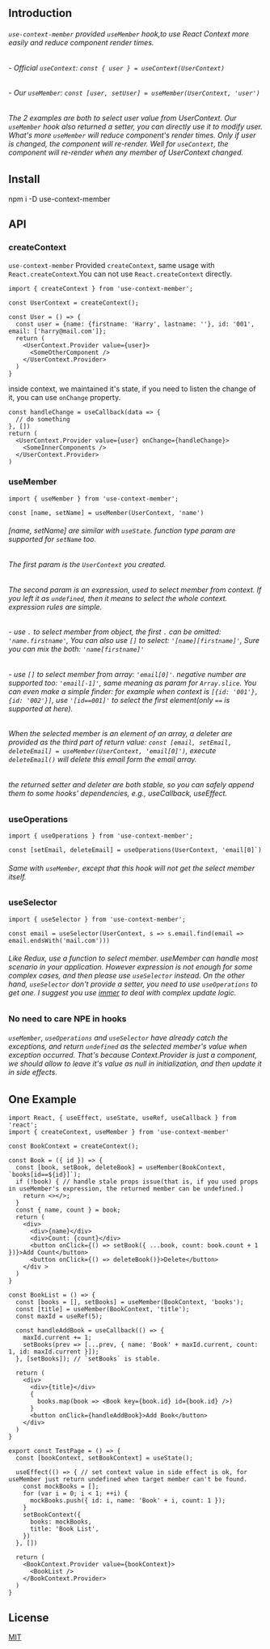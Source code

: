 ## Introduction
###### `use-context-member` provided `useMember` hook,to use React Context more easily and reduce component render times.
###### - Official `useContext`: `const { user } = useContext(UserContext)`
###### - Our `useMember`: `const [user, setUser] = useMember(UserContext, 'user')`
###### The 2 examples are both to select user value from UserContext. Our `useMember` hook also returned a setter, you can directly use it to modify user. What's more `useMember` will reduce component's render times. Only if user is changed, the component will re-render. Well for `useContext`, the component will re-render when any member of UserContext changed.

## Install
npm i -D use-context-member

## API
### createContext
`use-context-member` Provided `createContext`, same usage with `React.createContext`.You can not use `React.createContext` directly.
```
import { createContext } from 'use-context-member';

const UserContext = createContext();

const User = () => {
  const user = {name: {firstname: 'Harry', lastname: ''}, id: '001', email: ['harry@mail.com']};
  return (
    <UserContext.Provider value={user}>
      <SomeOtherComponent />
    </UserContext.Provider>
  )
}
```
inside context, we maintained it's state, if you need to listen the change of it, you can use `onChange` property.
```
const handleChange = useCallback(data => {
  // do something
}, [])
return (
  <UserContext.Provider value={user} onChange={handleChange}>
    <SomeInnerComponents />
  </UserContext.Provider>
)
```

### useMember
```
import { useMember } from 'use-context-member';

const [name, setName] = useMember(UserContext, 'name')
```
###### [name, setName] are similar with `useState`. function type param are supported for `setName` too.
###### The first param is the `UserContext` you created.
###### The second param is an expression, used to select member from context. If you left it as `undefined`, then it means to select the whole context. expression rules are simple.
###### - use `.` to select member from object, the first `.` can be omitted: `'name.firstname'`, You can also use `[]` to select: `'[name][firstname]'`, Sure you can mix the both: `'name[firstname]'`
###### - use `[]` to select member from array: `'email[0]'`. negative number are supported too: `'email[-1]'`, same meaning as param for `Array.slice`. You can even make a simple finder: for example when context is `[{id: '001'}, {id: '002'}]`, use `'[id==001]'` to select the first element(only `==` is supported at here).
###### When the selected member is an element of an array, a deleter are provided as the third part of return value: `const [email, setEmail, deleteEmail] = useMember(UserContext, 'email[0]')`, execute `deleteEmail()` will delete this email form the email array.
###### the returned setter and deleter are both stable, so you can safely append them to some hooks' dependencies, e.g., useCallback, useEffect.

### useOperations
```
import { useOperations } from 'use-context-member';

const [setEmail, deleteEmail] = useOperations(UserContext, 'email[0]`)
```
###### Same with `useMember`, except that this hook will not get the select member itself.

### useSelector
```
import { useSelector } from 'use-context-member';

const email = useSelector(UserContext, s => s.email.find(email => email.endsWith('mail.com')))
```
###### Like Redux, use a function to select member. useMember can handle most scenario in your application. However expression is not enough for some complex cases, and then please use `useSelector` instead. On the other hand, `useSelector` don't provide a setter, you need to use `useOperations` to get one. I suggest you use [immer](https://immerjs.github.io/immer/docs/introduction) to deal with complex update logic.

### No need to care NPE in hooks
###### `useMember`, `useOperations` and `useSelector` have already catch the exceptions, and return `undefined` as the selected member's value when exception occurred. That's because Context.Provider is just a component, we should allow to leave it's value as null in initialization, and then update it in side effects.

## One Example
```
import React, { useEffect, useState, useRef, useCallback } from 'react';
import { createContext, useMember } from 'use-context-member'

const BookContext = createContext();

const Book = ({ id }) => {
  const [book, setBook, deleteBook] = useMember(BookContext, `books[id==${id}]`);
  if (!book) { // handle stale props issue(that is, if you used props in useMember's expression, the returned member can be undefined.)
    return <></>;
  }
  const { name, count } = book;
  return (
    <div>
      <div>{name}</div>
      <div>Count: {count}</div>
      <button onClick={() => setBook({ ...book, count: book.count + 1 })}>Add Count</button>
      <button onClick={() => deleteBook()}>Delete</button>
    </div >
  )
}

const BookList = () => {
  const [books = [], setBooks] = useMember(BookContext, 'books');
  const [title] = useMember(BookContext, 'title');
  const maxId = useRef(5);

  const handleAddBook = useCallback(() => {
    maxId.current += 1;
    setBooks(prev => [...prev, { name: 'Book' + maxId.current, count: 1, id: maxId.current }]);
  }, [setBooks]); // `setBooks` is stable.

  return (
    <div>
      <div>{title}</div>
      {
        books.map(book => <Book key={book.id} id={book.id} />)
      }
      <button onClick={handleAddBook}>Add Book</button>
    </div>
  )
}

export const TestPage = () => {
  const [bookContext, setBookContext] = useState();

  useEffect(() => { // set context value in side effect is ok, for useMember just return undefined when target member can't be found.
    const mockBooks = [];
    for (var i = 0; i < 1; ++i) {
      mockBooks.push({ id: i, name: 'Book' + i, count: 1 });
    }
    setBookContext({
      books: mockBooks,
      title: 'Book List',
    })
  }, [])

  return (
    <BookContext.Provider value={bookContext}>
      <BookList />
    </BookContext.Provider>
  )
}
```

## License
[MIT](https://choosealicense.com/licenses/mit/)

